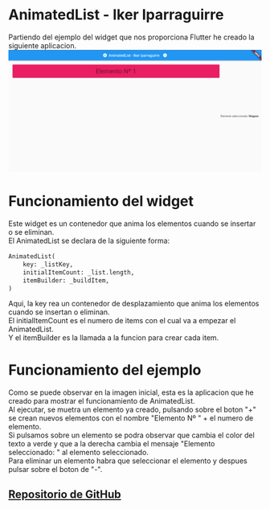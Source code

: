 # AnimatedList - Iker Iparraguirre
Partiendo del ejemplo del widget que nos proporciona Flutter he creado la siguiente aplicacion.
![](demo.PNG)
# Funcionamiento del widget
Este widget es un contenedor que anima los elementos cuando se insertar o se eliminan. <br>
El AnimatedList se declara de la siguiente forma:
```
AnimatedList(
    key: _listKey,
    initialItemCount: _list.length,
    itemBuilder: _buildItem,
)
```
Aqui, la key rea un contenedor de desplazamiento que anima los elementos cuando se insertan o eliminan. <br>
El initialItemCount es el numero de items con el cual va a empezar el AnimatedList. <br>
Y el itemBuilder es la llamada a la funcion para crear cada item.
# Funcionamiento del ejemplo
Como se puede observar en la imagen inicial, esta es la aplicacion que he creado para mostrar el funcionamiento de AnimatedList. <br>
Al ejecutar, se muetra un elemento ya creado, pulsando sobre el boton "+" se crean nuevos elementos con el nombre "Elemento Nº " + el numero de elemento. <br>
Si pulsamos sobre un elemento se podra observar que cambia el color del texto a verde y que a la derecha cambia el mensaje "Elemento seleccionado: " al elemento seleccionado. <br>
Para eliminar un elemento habra que seleccionar el elemento y despues pulsar sobre el boton de "-".
## [Repositorio de GitHub](https://github.com/ikeriparraguirre/widget_AnimatedList)

